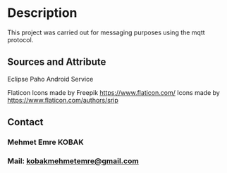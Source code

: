 # Description
This project was carried out for messaging purposes using the mqtt protocol.
## Sources and Attribute
Eclipse Paho Android Service

Flaticon
Icons made by Freepik https://www.flaticon.com/
Icons made by https://www.flaticon.com/authors/srip
## Contact
### Mehmet Emre KOBAK
### Mail: kobakmehmetemre@gmail.com



